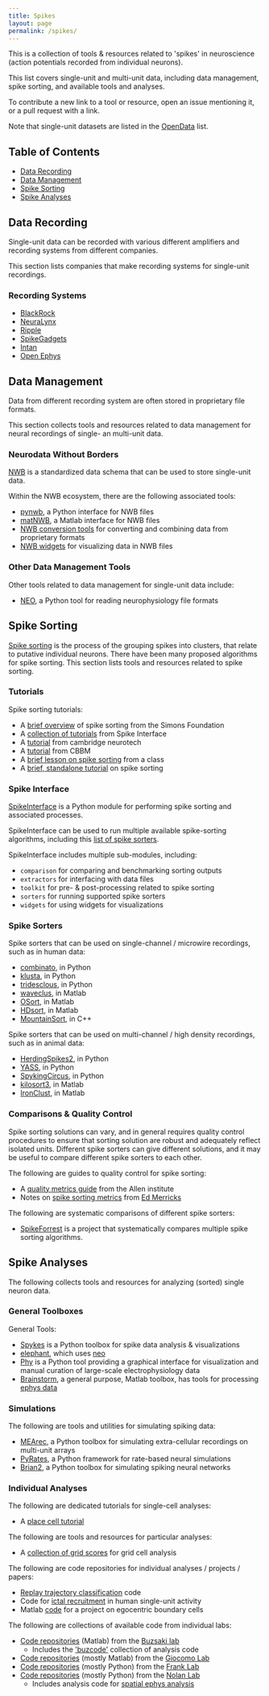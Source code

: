 ```yaml
---
title: Spikes
layout: page
permalink: /spikes/
---
```


This is a collection of tools & resources related to 'spikes' in neuroscience (action potentials recorded from individual neurons).

This list covers single-unit and multi-unit data, including data management, spike sorting, and available tools and analyses.

To contribute a new link to a tool or resource, open an issue mentioning it, or a pull request with a link.

Note that single-unit datasets are listed in the
[OpenData](https://github.com/openlists/ElectrophysiologyData) list.

## Table of Contents

- [Data Recording](#data-recording)
- [Data Management](#data-management)
- [Spike Sorting](#spike-sorting)
- [Spike Analyses](#spike-analyses)

## Data Recording

Single-unit data can be recorded with various different amplifiers and recording systems from different companies.

This section lists companies that make recording systems for single-unit recordings.

### Recording Systems

- [BlackRock](https://blackrockneurotech.com/)
- [NeuraLynx](https://neuralynx.com/)
- [Ripple](https://rippleneuro.com/)
- [SpikeGadgets](https://spikegadgets.com/)
- [Intan](https://intantech.com/)
- [Open Ephys](https://open-ephys.org/)

## Data Management

Data from different recording system are often stored in proprietary file formats.

This section collects tools and resources related to data management for neural recordings of single- an multi-unit data.

### Neurodata Without Borders

[NWB](https://www.nwb.org/) is a standardized data schema that can be used to store single-unit data.

Within the NWB ecosystem, there are the following associated tools:
- [pynwb](https://github.com/NeurodataWithoutBorders/pynwb), a Python interface for NWB files
- [matNWB](https://github.com/NeurodataWithoutBorders/matnwb), a Matlab interface for NWB files
- [NWB conversion tools](https://github.com/catalystneuro/nwb-conversion-tools) for converting and combining data from proprietary formats
- [NWB widgets](https://github.com/NeurodataWithoutBorders/nwb-jupyter-widgets) for visualizing data in NWB files

### Other Data Management Tools

Other tools related to data management for single-unit data include:
- [NEO](https://neuralensemble.org/neo/), a Python tool for reading neurophysiology file formats

## Spike Sorting

[Spike sorting](http://www.scholarpedia.org/article/Spike_sorting) is the process of the grouping spikes into clusters, that relate to putative individual neurons. There have been many proposed algorithms for spike sorting. This section lists tools and resources related to spike sorting.

### Tutorials

Spike sorting tutorials:
- A [brief overview](https://www.simonsfoundation.org/flatiron/center-for-computational-mathematics/image-and-signal-processing/spikeforest/) of spike sorting from the Simons Foundation
- A [collection of tutorials](https://github.com/SpikeInterface/spiketutorials) from Spike Interface
- A [tutorial](https://www.cambridgeneurotech.com/webinars/spike-sorting) from cambridge neurotech
- A [tutorial](https://cbmm.mit.edu/learning-hub/tutorials/computational-tutorial/introduction-spike-sorting) from CBBM
- A [brief lesson on spike sorting](https://github.com/BIPN145/SpikeSorting) from a class
- A [brief, standalone tutorial](https://github.com/michnard/SpikeSortingTutorial) on spike sorting

### Spike Interface

[SpikeInterface](https://spikeinterface.readthedocs.io/en/latest/) is a Python module for performing spike sorting and associated processes.

SpikeInterface can be used to run multiple available spike-sorting algorithms, including this
[list of spike sorters](https://spikeinterface.readthedocs.io/en/latest/install_sorters.html).

SpikeInterface includes multiple sub-modules, including:
- `comparison` for comparing and benchmarking sorting outputs
- `extractors` for interfacing with data files
- `toolkit` for pre- & post-processing related to spike sorting
- `sorters` for running supported spike sorters
- `widgets` for using widgets for visualizations

### Spike Sorters

Spike sorters that can be used on single-channel / microwire recordings, such as in human data:
- [combinato](https://github.com/jniediek/combinato), in Python
- [klusta](https://github.com/kwikteam/klusta), in Python
- [tridesclous](https://github.com/tridesclous/tridesclous), in Python
- [waveclus](https://github.com/csn-le/wave_clus), in Matlab
- [OSort](https://www.urut.ch/new/serendipity/index.php?/pages/osort.html), in Matlab
- [HDsort](https://git.bsse.ethz.ch/hima_public/HDsort), in Matlab
- [MountainSort](https://github.com/flatironinstitute/mountainsort), in C++

Spike sorters that can be used on multi-channel / high density recordings, such as in animal data:
- [HerdingSpikes2](https://github.com/mhhennig/hs2), in Python
- [YASS](https://github.com/paninski-lab/yass), in Python
- [SpykingCircus](https://github.com/spyking-circus/spyking-circus), in Python
- [kilosort3](https://github.com/MouseLand/Kilosort), in Matlab
- [IronClust](https://github.com/flatironinstitute/ironclust), in Matlab

### Comparisons & Quality Control

Spike sorting solutions can vary, and in general requires quality control procedures to ensure that sorting solution are robust and adequately reflect isolated units. Different spike sorters can give different solutions, and it may be useful to compare different spike sorters to each other.

The following are guides to quality control for spike sorting:
- A [quality metrics guide](https://allensdk.readthedocs.io/en/latest/_static/examples/nb/ecephys_quality_metrics.html) from the Allen institute
- Notes on [spike sorting metrics](https://edmerix.github.io/SpikeSorting/) from [Ed Merricks](https://edmerix.github.io/)

The following are systematic comparisons of different spike sorters:
- [SpikeForrest](https://spikeforest.flatironinstitute.org/) is a project that systematically compares multiple spike sorting algorithms.

## Spike Analyses

The following collects tools and resources for analyzing (sorted) single neuron data.

### General Toolboxes

General Tools:
- [Spykes](https://github.com/KordingLab/spykes) is a Python toolbox for spike data analysis & visualizations
- [elephant](https://github.com/NeuralEnsemble/elephant), which uses [neo](https://github.com/NeuralEnsemble/python-neo)
- [Phy](https://phy.readthedocs.io/en/latest/) is a Python tool providing a graphical interface for visualization and manual curation of large-scale electrophysiology data
- [Brainstorm](https://neuroimage.usc.edu/brainstorm/), a general purpose, Matlab toolbox, has tools for processing
[ephys data](https://neuroimage.usc.edu/brainstorm/e-phys/Introduction)

### Simulations

The following are tools and utilities for simulating spiking data:
- [MEArec](https://github.com/alejoe91/MEArec), a Python toolbox for simulating extra-cellular recordings on multi-unit arrays
- [PyRates](https://github.com/pyrates-neuroscience/PyRates), a Python framework for rate-based neural simulations
- [Brian2](https://brian2.readthedocs.io/en/stable/), a Python toolbox for simulating spiking neural networks

### Individual Analyses

The following are dedicated tutorials for single-cell analyses:
- A [place cell tutorial](https://github.com/PeyracheLab/Tutorial_HDPlaceCells_Analysis)

The following are tools and resources for particular analyses:
- A [collection of grid scores](https://github.com/klaragerlei/grid_score) for grid cell analysis

The following are code repositories for individual analyses / projects / papers:
- [Replay trajectory classification](https://github.com/Eden-Kramer-Lab/replay_trajectory_classification) code
- Code for [ictal recruitment](https://github.com/edmerix/Merricks-et-al-JNeurosci-2021) in human single-unit activity
- Matlab [code](https://github.com/NeuroLuke/KunzNeuron2021) for a project on egocentric boundary cells

The following are collections of available code from individual labs:
- [Code repositories](https://github.com/buzsakilab) (Matlab) from the [Buzsaki lab](https://buzsakilab.com/)
    - Includes the ['buzcode'](https://github.com/buzsakilab/buzcode) collection of analysis code
- [Code repositories](https://github.com/GiocomoLab) (mostly Matlab) from the [Giocomo Lab](https://giocomolab.weebly.com/)
- [Code repositories](https://github.com/LorenFrankLab) (mostly Python) from the [Frank Lab](https://franklab.ucsf.edu/)
- [Code repositories](https://github.com/MattNolanLab/) (mostly Python) from the [Nolan Lab](https://nolanlab.mvm.ed.ac.uk/)
    - Includes analysis code for [spatial ephys analysis](https://github.com/MattNolanLab/SpatialEphysAnalysis)

